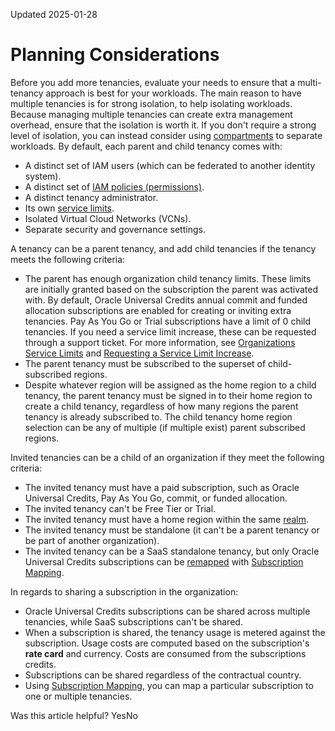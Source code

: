 Updated 2025-01-28
# Planning Considerations
Before you add more tenancies, evaluate your needs to ensure that a multi-tenancy approach is best for your workloads. The main reason to have multiple tenancies is for strong isolation, to help isolating workloads.
Because managing multiple tenancies can create extra management overhead, ensure that the isolation is worth it. If you don't require a strong level of isolation, you can instead consider using [compartments](https://docs.oracle.com/en-us/iaas/Content/Identity/Tasks/managingcompartments.htm#Managing_Compartments) to separate workloads. 
By default, each parent and child tenancy comes with:
  * A distinct set of IAM users (which can be federated to another identity system).
  * A distinct set of [IAM policies (permissions)](https://docs.oracle.com/en-us/iaas/Content/Identity/Concepts/commonpolicies.htm#top).
  * A distinct tenancy administrator.
  * Its own [service limits](https://docs.oracle.com/en-us/iaas/Content/General/Concepts/servicelimits.htm#top "This topic describes the service limits for Oracle Cloud Infrastructure and the process for requesting a service limit increase.").
  * Isolated Virtual Cloud Networks (VCNs).
  * Separate security and governance settings.


A tenancy can be a parent tenancy, and add child tenancies if the tenancy meets the following criteria:
  * The parent has enough organization child tenancy limits. These limits are initially granted based on the subscription the parent was activated with. By default, Oracle Universal Credits annual commit and funded allocation subscriptions are enabled for creating or inviting extra tenancies. Pay As You Go or Trial subscriptions have a limit of 0 child tenancies. If you need a service limit increase, these can be requested through a support ticket. For more information, see [Organizations Service Limits](https://docs.oracle.com/iaas/Content/General/Concepts/servicelimits.htm#organizations-limits) and [Requesting a Service Limit Increase](https://docs.oracle.com/iaas/Content/General/Concepts/servicelimits.htm#Requesti). 
  * The parent tenancy must be subscribed to the superset of child-subscribed regions.
  * Despite whatever region will be assigned as the home region to a child tenancy, the parent tenancy must be signed in to their home region to create a child tenancy, regardless of how many regions the parent tenancy is already subscribed to. The child tenancy home region selection can be any of multiple (if multiple exist) parent subscribed regions.


Invited tenancies can be a child of an organization if they meet the following criteria:
  * The invited tenancy must have a paid subscription, such as Oracle Universal Credits, Pay As You Go, commit, or funded allocation.
  * The invited tenancy can't be Free Tier or Trial.
  * The invited tenancy must have a home region within the same [realm](https://docs.oracle.com/iaas/Content/GSG/Concepts/concepts-physical.htm#concepts-realm).
  * The invited tenancy must be standalone (it can't be a parent tenancy or be part of another organization).
  * The invited tenancy can be a SaaS standalone tenancy, but only Oracle Universal Credits subscriptions can be [remapped](https://docs.oracle.com/en-us/iaas/Content/General/organization/subscription-mapping-create.htm#subscription_mapping_create "Map tenancies to subscriptions within Organization Management.") with [Subscription Mapping](https://docs.oracle.com/en-us/iaas/Content/General/organization/subscription-mapping-management.htm#subscription_mapping_management "Learn about subscription mapping management.").


In regards to sharing a subscription in the organization:
  * Oracle Universal Credits subscriptions can be shared across multiple tenancies, while SaaS subscriptions can't be shared.
  * When a subscription is shared, the tenancy usage is metered against the subscription. Usage costs are computed based on the subscription's **rate card** and currency. Costs are consumed from the subscriptions credits.
  * Subscriptions can be shared regardless of the contractual country.
  * Using [Subscription Mapping](https://docs.oracle.com/en-us/iaas/Content/General/organization/subscription-mapping-management.htm#subscription_mapping_management "Learn about subscription mapping management."), you can map a particular subscription to one or multiple tenancies.


Was this article helpful?
YesNo

